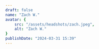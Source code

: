 ```yaml
---
draft: false
name: "Zach W."
avatar: {
    src: "/assets/headshots/zach.jpeg",
    alt: "Zach W."
}
publishDate: "2024-03-31 15:39"
---
```

